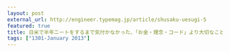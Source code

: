 ```yaml
---
layout: post
external_url: http://engineer.typemag.jp/article/shusaku-uesugi-5
featured: true
title: 日米で半年ニートをするまで気付かなかった、「お金・理念・コード」より大切なこと
tags: ["1301-January 2013"]
---
```

